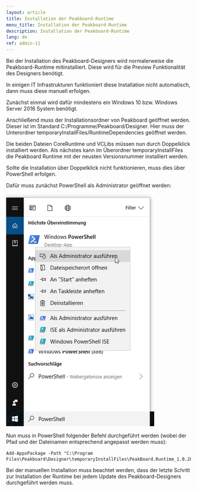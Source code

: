 ```yaml
---
layout: article
title: Installation der Peakboard-Runtime
menu_title: Installation der Peakboard-Runtime
description: Installation der Peakboard-Runtime
lang: de
ref: admin-11
---
```


Bei der Installation des Peakboard-Designers wird normalerweise die Peakboard-Runtime mitinstalliert.
Diese wird für die Preview Funktionalität des Designers benötigt.

In einigen IT Infrastrukturen funktioniert diese Installation nicht automatisch, dann muss diese manuell erfolgen.

Zunächst einmal wird dafür mindestens ein Windows 10 bzw. Windows Server 2016 System benötigt.

Anschließend muss der Installationsordner von Peakboard geöffnet werden. Dieser ist im Standard C:/Programme/Peakboard/Designer.
Hier muss der Unterordner temporaryInstallFiles/RuntimeDependencies geöffnet werden.

Die beiden Dateien CoreRuntime und VCLibs müssen nun durch Doppelklick installiert werden.
Als nächstes kann im Überordner temporaryInstallFiles die Peakboard Runtime mit der neusten Versionsnummer installiert werden.

Sollte die Installation über Doppelklick nicht funktionieren, muss dies über PowerShell erfolgen.

Dafür muss zunächst PowerShell als Administrator geöffnet werden:

![image_1](/assets/images/admin/install-runtime/install-runtime_01.png)

Nun muss in PowerShell folgender Befehl durchgeführt werden (wobei der Pfad und der Dateinamen entsprechend angepasst werden muss):

```
Add-AppxPackage -Path "C:\Program Files\Peakboard\Designer\temporaryInstallFiles\PeakBoard.Runtime_1.0.20.7_x86_Preview.appx"
```


Bei der manuellen Installation muss beachtet werden, dass der letzte Schritt zur Installation der Runtime bei jedem Update des Peakboard-Designers durchgeführt werden muss.